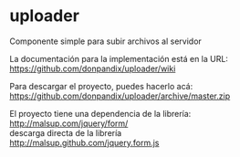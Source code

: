# uploader
Componente simple para subir archivos al servidor

La documentación para la implementación está en la URL: <br>
https://github.com/donpandix/uploader/wiki 

Para descargar el proyecto, puedes hacerlo acá: <br>
https://github.com/donpandix/uploader/archive/master.zip

El proyecto tiene una dependencia de la librería:<br>
http://malsup.com/jquery/form/ <br>descarga directa de la librería<br> http://malsup.github.com/jquery.form.js
